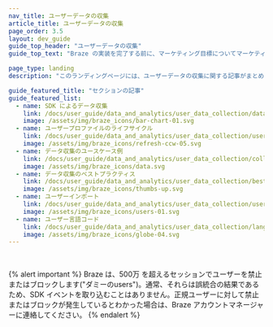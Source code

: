 ```yaml
---
nav_title: ユーザーデータの収集
article_title: ユーザーデータの収集
page_order: 3.5
layout: dev_guide
guide_top_header: "ユーザーデータの収集"
guide_top_text: "Braze の実装を完了する前に、マーケティング目標についてマーケティングチームと開発チームの間で会話ができることを確認してください。どのデータを追跡するかを決定するときに、それらの目標を考慮し、それらの目標から後ろ向きに作業すること、およびそのデータをブレーズで追跡する方法を検討することは有用です。"

page_type: landing
description: "このランディングページには、ユーザーデータの収集に関する記事がまとめられています。ここには、アーカイブ定義、ユーザーのインポート、ユーザープロファイルのライフサイクル、ユースケース、ベストプラクティスなどに関するリソースがあります。"

guide_featured_title: "セクションの記事"
guide_featured_list:
  - name: SDK によるデータ収集
    link: /docs/user_guide/data_and_analytics/user_data_collection/data_collected_by_default/
    image: /assets/img/braze_icons/bar-chart-01.svg
  - name: ユーザープロファイルのライフサイクル
    link: /docs/user_guide/data_and_analytics/user_data_collection/user_profile_lifecycle/
    image: /assets/img/braze_icons/refresh-ccw-05.svg
  - name: データ収集のユースケース例
    link: /docs/user_guide/data_and_analytics/user_data_collection/collection_use_case/
    image: /assets/img/braze_icons/data.svg
  - name: データ収集のベストプラクティス
    link: /docs/user_guide/data_and_analytics/user_data_collection/best_practices/
    image: /assets/img/braze_icons/thumbs-up.svg
  - name: ユーザーインポート
    link: /docs/user_guide/data_and_analytics/user_data_collection/user_import/
    image: /assets/img/braze_icons/users-01.svg
  - name: ユーザー言語コード
    link: /docs/user_guide/data_and_analytics/user_data_collection/language_codes/
    image: /assets/img/braze_icons/globe-04.svg
---
```


<br>

{% alert important %}
Braze は、500万 を超えるセッションでユーザーを禁止またはブロックします("ダミーのusers")。通常、それらは誤統合の結果であるため、SDK イベントを取り込むことはありません。正規ユーザーに対して禁止またはブロックが発生しているとわかった場合は、Braze アカウントマネージャーに連絡してください。
{% endalert %}

<br>
